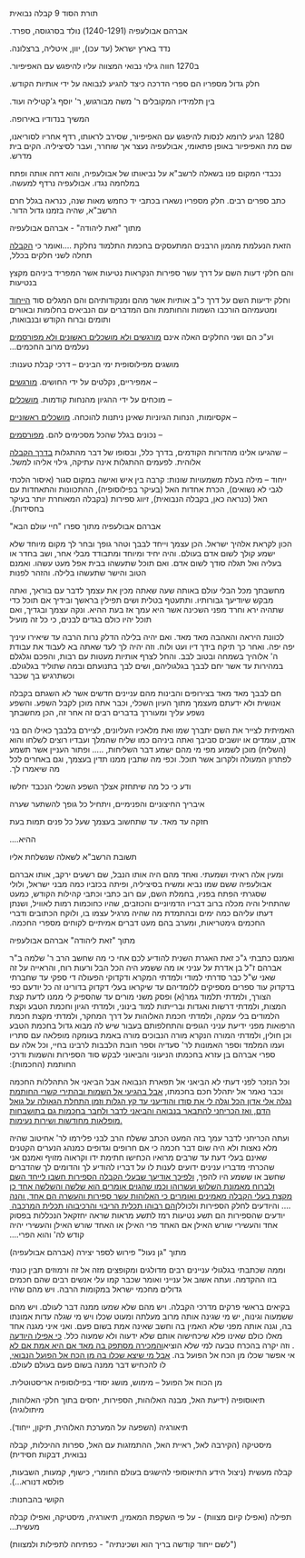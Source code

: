 <span dir="rtl">תורת הסוד 9 קבלה נבואית</span><span dir="ltr"></span>

<span dir="ltr"></span>

<span dir="rtl">אברהם אבולעפיה (1240-1291) נולד בסרגוסה, ספרד.</span>

<span dir="rtl">נדד בארץ ישראל (עד עכו), יוון, איטליה, ברצלונה.</span>

<span dir="rtl">ב1270 חווה גילוי נבואי המצווה עליו להיפגש עם
האפיפיור.</span>

<span dir="rtl">חלק גדול מספריו הם ספרי הדרכה כיצד להגיע לנבואה על ידי
אותיות הקודש.</span>

<span dir="rtl">בין תלמידיו המקובלים ר' משה מבורגוש, ר' יוסף ג'קטיליה
ועוד.</span>

<span dir="rtl">המשיך בנדודיו באירופה.</span>

<span dir="ltr"></span><span dir="rtl">1280 הגיע לרומא לנסות להיפגש עם
האפיפיור, שסירב לראותו, רדף אחריו לסוריאנו, שם מת האפיפיור באופן פתאומי,
אבולעפיה נעצר אך שוחרר, ועבר לסיציליה. הקים בית מדרש.</span>

<span dir="rtl">נכבדי המקום פנו בשאלה לרשב"א על נביאותו של אבולעפיה,
והוא דחה אותה ופתח במלחמה נגדו. אבולעפיה נרדף למעשה.</span>

<span dir="rtl">כתב ספרים רבים. חלק מספריו נשארו בכתבי יד כחמש מאות שנה,
כנראה בגלל חרם הרשב"א, שהיה בזמנו גדול הדור.</span>

<span dir="ltr"></span>

<span dir="rtl">מתוך "זאת ליהודה" - אברהם אבולעפיה</span>

<span dir="ltr"></span>

<span dir="ltr"></span><span dir="rtl">....ואומר כי
<u>הקבלה</u></span><span dir="ltr"></span> <span dir="rtl">הזאת הנעלמת
מהמון הרבנים המתעסקים בחכמת התלמוד נחלקת תחלה לשני חלקים בכלל,</span>

<span dir="rtl">והם חלקי דעות השם על דרך עשר ספירות הנקראות נטיעות אשר
המפריד ביניהם מקצץ בנטיעות</span>

<span dir="rtl">והם המגלים סוד
<u>הייחוד</u></span><span dir="ltr"></span> <span dir="rtl">וחלק ידיעות
השם על דרך כ"ב אותיות אשר מהם ומנקודותיהם ומטעמיהם הורכבו השמות והחותמת
והם המדברים עם הנביאים בחלומות ובאורים ותומים וברוח הקודש
ובנבואות,</span>

<span dir="rtl">ושני החלקים האלה אינם <u>מורגשים ולא מושכלים ראשונים ולא
מפורסמים</u></span><span dir="ltr"></span> <span dir="rtl">וע"כ הם
נעלמים מרוב החכמים...</span>

<span dir="ltr"></span>

<span dir="rtl">מושגים מפילוסופית ימי הבינים – דרכי קבלת טענות:</span>

<span dir="ltr"></span>

<span dir="rtl"><u>מורגשים</u></span><span dir="ltr"></span>
<span dir="rtl">– אמפיריים, נקלטים על ידי החושים.</span>

<span dir="rtl"><u>מושכלים</u></span><span dir="ltr"></span>
<span dir="rtl">– מוכחים על ידי ההגיון מהנחות קודמות.</span>

<span dir="rtl"><u>מושכלים ראשוניים</u></span><span dir="ltr"></span>
<span dir="rtl">– אקסיומות, הנחות הגיוניות שאינן ניתנות להוכחה.</span>

<span dir="rtl"><u>מפורסמים</u></span>
<span dir="ltr"></span><span dir="rtl">– נכונים בגלל שהכל מסכימים
להם.</span>

<span dir="rtl"><u>בדרך הקבלה</u></span><span dir="ltr"></span>
<span dir="rtl">– שהגיעו אלינו מהדורות הקודמים, בדרך כלל, ובסופו של דבר
מהתגלות אלוהית. לפעמים ההתגלות אינה עתיקה, גילוי אליהו למשל.</span>

<span dir="ltr"></span>

<span dir="rtl">ייחוד – מילה בעלת משמעויות שונות: קרבה בין איש ואישה
במקום סגור (איסור הלכתי לגבי לא נשואים), הכרת אחדות האל (בעיקר
בפילוסופיה), ההתכוונות והתאחדות עם האל (כנראה כאן, בקבלה הנבואית), זיווג
ספירות (בקבלה המאוחרת יותר בעיקר בחסידות).</span>

<span dir="ltr"></span>

<span dir="rtl">אברהם אבולעפיה מתוך ספרו "חיי עולם הבא"</span>

<span dir="ltr"></span>

<span dir="rtl">הכון לקראת אלהיך ישראל. הכן עצמך וייחד לבבך וטהר גופך
ובחר לך מקום מיוחד שלא ישמע קולך לשום אדם בעולם. והיה יחיד ומיוחד
ומתבודד מבלי אחר, ושב בחדר או בעליה ואל תגלה סודך לשום אדם. ואם תוכל
שתעשהו בבית אפל מעט עשהו. ואמנם הטוב והישר שתעשהו בלילה. והזהר
לפנות</span>

<span dir="rtl">מחשבתך מכל הבלי עולם באותה שעה שאתה מכין את עצמך לדבר עם
בוראך, ואתה מבקש שיודיעך גבורותיו. ותתעטף בטלית ושים תפילין בראשך ובידיך
אם תוכל כדי שתהיה ירא וחרד מפני השכינה אשר היא עמך אז בעת ההיא. ונקה
עצמך ובגדיך, ואם תוכל יהיו כולם בגדים לבנים, כי כל זה מועיל</span>

<span dir="rtl">לכוונת היראה והאהבה מאד מאד. ואם יהיה בלילה הדלק נרות
הרבה עד שיאירו עיניך יפה יפה. ואחר כך תיקח בידך דיו ועט ולוח. וזה יהיה
לך לעד שאתה בא לעבוד את עבודת ה' אלוהיך בשמחה ובטוב לבב. והחל לצרף
אותיות מעטות עם רבות, והפכם וגלגלם במהירות עד אשר יחם לבבך בגלגוליהם,
ושים לבך בתנועתם ובמה שתוליד בגלגולם. וכשתרגיש בך שכבר</span>

<span dir="rtl">חם לבבך מאד מאד בצירופים והבינות מהם עניינים חדשים אשר
לא השגתם בקבלה אנושית ולא ידעתם מעצמך מתוך העיון השכלי, וכבר אתה מוכן
לקבל השפע. והשפע נשפע עליך ומעוררך בדברים רבים זה אחר זה, הכן
מחשבתך</span>

<span dir="rtl">האמיתית לצייר את השם יתברך שמו ואת מלאכיו העליונים,
לציירם בלבבך כאילו הם בני אדם, עומדים או יושבים סביבך ואתה ביניהם כמו
שליח שהמלך ועבדיו רוצים לשלחו והוא (השליח) מוכן לשמוע מפי מי מהם ישמע
דבר השליחות, ..... ופתור העניין אשר תשמע לפתרון המעולה ולקרוב אשר תוכל.
וכפי מה שתבין ממנו תדין בעצמך, וגם באחרים לכל מה שיאמרו לך.</span>

<span dir="ltr"></span>

<span dir="ltr"></span>

<span dir="rtl">ודע כי כל מה שיתחזק אצלך השפע השכלי הנכבד יחלשו</span>

<span dir="rtl">איבריך החיצוניים והפנימיים, ויתחיל כל גופך להשתער
שערה</span>

<span dir="rtl">חזקה עד מאד. עד שתחשוב בעצמך שעל כל פנים תמות בעת</span>

<span dir="rtl">ההיא....</span>

<span dir="ltr"></span>

<span dir="ltr"></span>

<span dir="rtl">תשובת הרשב"א לשאלה שנשלחת אליו</span>

<span dir="ltr"></span>

<span dir="rtl">ומעין אלה ראיתי ושמעתי. ואחד מהם היה אותו הנבל, שם רשעים
ירקב, אותו אברהם אבולעפיה ששם שמו נביא ומשיח בסיציליה, ופיתה בכזביו כמה
מבני ישראל, ולולי שסגרתי הפתח בפניו, בחמלת השם, עם רוב כתבי וכתבי קהילות
הקודש, כמעט שהתחיל והיה מכלה ברוב דבריו הדמיוניים והכוזבים, שהיו כחוכמות
רמות לאוויל, ושנתן דעתו עליהם כמה ימים ובהתמדת מה שהיה מרגיל עצמו בו,
ולוקח הכתובים ודברי החכמים גימטריאות, ומערב בהם מעט דברים אמיתיים לקוחים
מספרי החכמה.</span>

<span dir="ltr"></span>

<span dir="rtl">מתוך "זאת ליהודה" אברהם אבולעפיה</span>

<span dir="ltr"></span>

<span dir="rtl">ואמנם כתבתי ג"כ זאת האגרת השנית להודיע לכם אחי כי מה
שחשב הרב ר' שלמה ב"ר אברהם ז"ל בן אדרת על עניני או מה ששמע היה הכל הבל
ורעות רוח, והראייה על זה שאני ש"ל כבר סדרתי למודי ולמדתי המקרא ודקדוקי
הפעולה די ספקי עד שחברתי בדקדוק עוד ספרים מספיקים ללומדיהם עד שיקראו
בעלי דקדוק בדורינו זה כל יודעם כפי הצורך, ולמדתי תלמוד גמר(א) ופסק משני
מורים עד שהספיק לי ממנו לדעת קצת המצות, ולמדתי דרשות ואגדות וברייתות
למוד בינוני, ולמדתי הגיון וחכמת הטבע וקצת הלמודים בלי עמקה, ולמדתי חכמת
האלוהות על דרך המחקר, ולמדתי מקצת חכמת הרפואות מפני ידיעת עניני הגופים
והתחלפותם בעבור שיש לה מבוא גדול בחכמת הטבע וכן חולין, ולמדתי המורה
הנקרא מורה הנבוכים מורה באמת בעומקה מופלאה עם סתריו ועמו המלמד וספר
האמונות לר' סעדיה וספר חובת הלבבות לרבינו בחיי, וכל אלה עם ספרי אברהם בן
עזרא בחכמתו הניעוני והביאוני לבקש סוד הספירות והשמות ודרכי החותמת
(החכמות):  
  
וכל הנזכר לפני דעתי לא הביאני אל תפארת הנבואה אבל הביאני אל התהללות
החכמה וכבר נאמר אל יתהלל חכם בחכמתו, <u>אבל בהגיעי אל השמות ובהתירי קשרי
החותמת נגלה אלי אדון הכל וגלה לי את סודו והודיעני עד קץ הגלות וזמן התחלת
הגאולה על גואל הדם, ואז הכריחני להתבאר בנבואה והביאני לדבר ולחבר בחכמות
גם בתושבחות מופלאות מחודשות ושירות נעימות.</u></span>

<span dir="ltr"></span>

<span dir="rtl">ועתה הכריחני לדבר עמך בזה המעט הכתב ששלח הרב לבני פלירמו
לר' אחיטוב שהיה מלא נאצות ולא היה שום דבר חכמה כי אם חרופים וגדופים
כמנהג הנערים הקטנים שאינם בעלי דעת עד שרבים מרואיו הכחישו חתימת ידו
וקראוה מזויף ואמנם אני שהכרתי מדבריו ענינים ידועים לענות לו על דבריו
להודיע לך והדומים לך שהדברים שחשב או ששמע היו להפך, <u>ולפיכך אודיעך
שבעלי הקבלה הספירות חשבו לייחד השם ולברוח מאמונת השלוש ועשרוהו וכמו
שהגוים אומרים הוא שלשה והשלשה אחד כן מקצת בעלי הקבלה מאמינים ואומרים כי
האלוהות עשר ספירות והעשרה הם אחד, והנה הם רבוהו תכלית הריבוי והרכיבוהו
תכלית המרכבה </u></span><span dir="ltr"></span><span dir="rtl">....
והיודעים לחלק הספירות ולכוללן יודעים שהספירות הם תשע נטיעות רמז לתשע
מראות שראה יחזקאל הנכללות בפסוק אחד והעשירי שורש האילן אם האחד פרי האילן
או האחד שורש האילן והעשירי יהיה קודש לה' והוא הפרי....</span>

<span dir="ltr"></span>

<span dir="rtl">מתוך "גן נעול" פירוש לספר יצירה (אברהם אבולעפיה)</span>

<span dir="ltr"></span>

<span dir="rtl">וממה שכתבתי בגלגולי עניינים רבים מדולגים ומקופצים מזה אל
זה ורמוזים תבין כונתי בזו ההקדמה. ועתה אשוב אל ענייני ואומר שכבר קמו עלי
אנשים רבים שהם חכמים גדולים מחכמי ישראל במקומות הרבה. ויש מהם
שהיו</span>

<span dir="rtl">בקיאים בראשי פרקים מדרכי הקבלה. ויש מהם שלא שמעו ממנה
דבר לעולם. ויש מהם ששמעוה וגינוה, יש מי שגינה אותה מרוב מעלתה ומעוט שכלו
ויש מי שגלה עדות אמונתו בה, וגנה אותה מפני שלא האמין בה וחשב שאינה אמת
בשום פעם. ואני איני מגנה אחד מאלו כולם שאינו פלא שיכחישוה אותם שלא ידעוה
ולא שמעוה כלל. <u>כי אפילו היודעה והמכירה מסתפק בה מאד אם היא אמת אם
לא</u></span><span dir="ltr"></span><span dir="rtl">. וזה יקרה בהכרח
טבעה למי שלא הוציא שכלו מן הכח אל הפועל בה. <u>אבל מי שיצא שכלו בה מן
הכח אל הפועל הנבואי,</u></span><span dir="ltr"></span>
<span dir="rtl">אי אפשר לו להכחיש דבר ממנה בשום פעם בעולם לעולם.</span>

<span dir="ltr"></span>

<span dir="rtl">מן הכוח אל הפועל – מימוש, מושג יסודי בפילוסופיה
אריסטוטלית.</span>

<span dir="ltr"></span>

<span dir="rtl">תיאוסופיה (ידיעת האל, מבנה האלוהות, הספירות, יחסים בתוך
חלקי האלוהות, מיתולוגיה)</span>

<span dir="rtl">תיאורגיה (השפעה על המערכת האלוהית, תיקון, ייחוד).</span>

<span dir="rtl">מיסטיקה (הקירבה לאל, ראיית האל, ההתמזגות עם האל, ספרות
ההיכלות, קבלה נבואית, דבקות חסידית)</span>

<span dir="rtl">קבלה מעשית (ניצול הידע התיאוסופי להישגים בעולם החומרי,
כישוף, קמעות, השבעות, פולסא דנורא...).</span>

<span dir="ltr"></span>

<span dir="rtl">הקושי בהבחנות:</span>

<span dir="rtl">תפילה (ואפילו קיום מצוות) - על פי השקפת המאמין,
תיאורגיה, מיסטיקה, ואפילו קבלה מעשית...</span>

<span dir="ltr"></span><span dir="rtl">("לשם ייחוד קודשה בריך הוא
ושכינתיה" - כפתיחה לתפילות ולמצוות)</span><span dir="ltr"></span>
